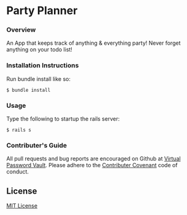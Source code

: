
# Party Planner

### Overview

An App that keeps track of anything &amp; everything party! Never forget anything on your todo list!


### Installation Instructions

Run bundle install like so: 

```
$ bundle install 

```

### Usage

Type the following to startup the rails server: 

```
$ rails s
```

### Contributer's Guide

All pull requests and bug reports are encouraged on Github at [Virtual Password Vault](https://github.com/mariamfh9/Party_Planner). Please adhere to the [Contributer Covenant](https://www.contributor-covenant.org/version/1/4/code-of-conduct/) code of conduct. 

## License

[MIT License](https://opensource.org/licenses/MIT)



